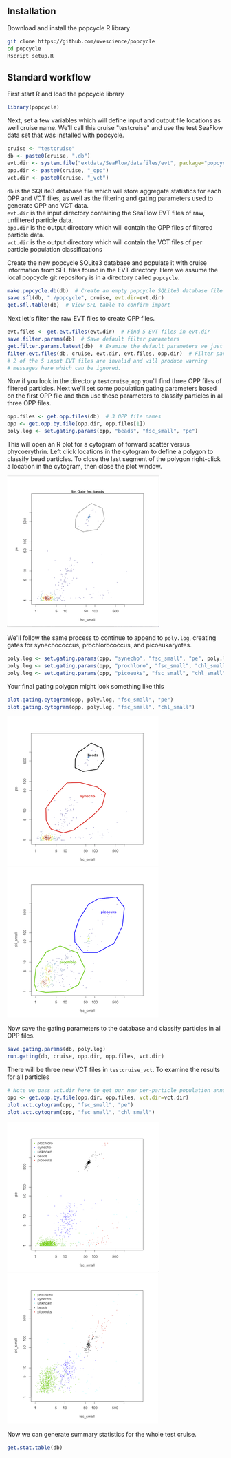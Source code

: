 ## Installation

Download and install the popcycle R library

```sh
git clone https://github.com/uwescience/popcycle
cd popcycle
Rscript setup.R
```

## Standard workflow

First start R and load the popcycle library
```R
library(popcycle)
```

Next, set a few variables which will define input and output file locations as well cruise name. We'll call this cruise "testcruise" and use the test SeaFlow data set that was installed with popcycle.

```R
cruise <- "testcruise"
db <- paste0(cruise, ".db")
evt.dir <- system.file("extdata/SeaFlow/datafiles/evt", package="popcycle")
opp.dir <- paste0(cruise, "_opp")
vct.dir <- paste0(cruise, "_vct")
```

`db` is the SQLite3 database file which will store aggregate statistics for each OPP and VCT files, as well as the filtering and gating parameters used to generate OPP and VCT data.  
`evt.dir` is the input directory containing the SeaFlow EVT files of raw, unfiltered particle data.  
`opp.dir` is the output directory which will contain the OPP files of filtered particle data.  
`vct.dir` is the output directory which will contain the VCT files of per particle population classifications

Create the new popcycle SQLite3 database and populate it with cruise information from SFL files found in the EVT directory. Here we assume the local popcycle git repository is in a directory called `popcycle`.

```R
make.popcycle.db(db)  # Create an empty popcycle SQLite3 database file
save.sfl(db, "./popcycle", cruise, evt.dir=evt.dir)
get.sfl.table(db)  # View SFL table to confirm import
```

Next let's filter the raw EVT files to create OPP files.

```R
evt.files <- get.evt.files(evt.dir)  # Find 5 EVT files in evt.dir
save.filter.params(db)  # Save default filter parameters
get.filter.params.latest(db)  # Examine the default parameters we just set
filter.evt.files(db, cruise, evt.dir, evt.files, opp.dir)  # Filter particles
# 2 of the 5 input EVT files are invalid and will produce warning
# messages here which can be ignored.
```

Now if you look in the directory `testcruise_opp` you'll find three OPP files of filtered particles. Next we'll set some population gating parameters based on the first OPP file and then use these parameters to classify particles in all three OPP files.

```R
opp.files <- get.opp.files(db)  # 3 OPP file names
opp <- get.opp.by.file(opp.dir, opp.files[1])
poly.log <- set.gating.params(opp, "beads", "fsc_small", "pe")
```
This will open an R plot for a cytogram of forward scatter versus phycoerythrin. Left click locations in the cytogram to define a polygon to classify bead particles. To close the last segment of the polygon right-click a location in the cytogram, then close the plot window.

![gating cytogram for bead](images/beads-gate.png?raw=true)

We'll follow the same process to continue to append to `poly.log`, creating gates for synechococcus, prochlorococcus, and picoeukaryotes.

```R
poly.log <- set.gating.params(opp, "synecho", "fsc_small", "pe", poly.log)
poly.log <- set.gating.params(opp, "prochloro", "fsc_small", "chl_small", poly.log)
poly.log <- set.gating.params(opp, "picoeuks", "fsc_small", "chl_small", poly.log)
```

Your final gating polygon might look something like this

```R
plot.gating.cytogram(opp, poly.log, "fsc_small", "pe")
plot.gating.cytogram(opp, poly.log, "fsc_small", "chl_small")
```
![gating cytogram for fsc_small versus pe](images/fsc_small-pe-gates.png?raw=true)
![gating cytogram for fsc_small versus chl_small](images/fsc_small-chl_small-gates.png?raw=true)

Now save the gating parameters to the database and classify particles in all OPP files.

```R
save.gating.params(db, poly.log)
run.gating(db, cruise, opp.dir, opp.files, vct.dir)
```

There will be three new VCT files in `testcruise_vct`. To examine the results for all particles

```R
# Note we pass vct.dir here to get our new per-particle population annotations
opp <- get.opp.by.file(opp.dir, opp.files, vct.dir=vct.dir)
plot.vct.cytogram(opp, "fsc_small", "pe")
plot.vct.cytogram(opp, "fsc_small", "chl_small")
```

![VCT cytogram for fsc_small versus pe](images/fsc_small-pe-vct.png?raw=true)
![VCT cytogram for fsc_small versus chl_small](images/fsc_small-chl_small-vct.png?raw=true)

Now we can generate summary statistics for the whole test cruise.

```R
get.stat.table(db)
```

